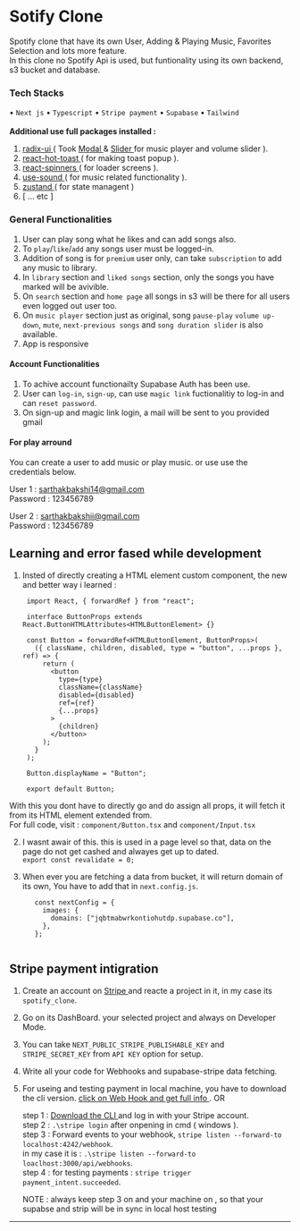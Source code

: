 # Sotify Clone

Spotify clone that have its own User, Adding & Playing Music, Favorites Selection and lots more feature. <br/> 
In this clone no Spotify Api is used, but funtionality using its own backend, s3 bucket and database.

### Tech Stacks
<span> &#8226; </span> ` Next js ` <span> &#8226; </span> ` Typescript ` <span> &#8226; </span> ` Stripe payment ` <span> &#8226; </span>` Supabase ` <span> &#8226; </span> ` Tailwind `  <br />
<br />
<b> Additional use full packages installed : </b> <br /> 
 1)  <a href="https://www.radix-ui.com"> radix-ui </a> ( Took <a href="https://www.radix-ui.com/primitives/docs/components/dialog"> Modal </a> & <a href="https://www.radix-ui.com/primitives/docs/components/slider"> Slider </a> for music player and volume slider ).
 2) <a href="https://react-hot-toast.com/"> react-hot-toast </a> ( for making toast popup ).
 3) <a href="https://www.davidhu.io/react-spinners/"> react-spinners </a> ( for loader screens ).
 4) <a href="https://www.npmjs.com/package/use-sound"> use-sound </a> ( for music related functionality ).
 5) <a href="https://docs.pmnd.rs/zustand/getting-started/introduction" > zustand </a> ( for state managent )
 6) [ ... etc ]

### General Functionalities 
1) User can play song what he likes and can add songs also.
2) To `play`/`like`/`add` any songs user must be logged-in.
3) Addition of song is for `premium` user only, can take `subscription` to add any music to library.
4) In `library` section and `liked songs` section, only the songs you have marked will be avivible.
5) On `search` section and `home page` all songs in s3 will be there for all users even logged out user too.
6) On `music player` section just as original, song `pause-play` `volume up-down`, `mute`, `next-previous songs` and `song duration slider` is also available.
7) App is responsive

#### Account Functionalities 
1) To achive account functionailty Supabase Auth has been use.
2) User can `log-in`, `sign-up`, can use `magic link` fuctionalitiy to log-in and can `reset password`.
3) On sign-up and magic link login, a mail will be sent to you provided gmail

#### For play arround
You can create a user to add music or play music. or use use the credentials below.

User 1 : sarthakbakshi14@gmail.com \
Password : 123456789 

User 2 : sarthakbakshii@gmail.com\
Password : 123456789


## Learning and error fased while development
1) Insted of directly creating a HTML element custom component, the new and better way i learned :
   ```
    import React, { forwardRef } from "react";
    
    interface ButtonProps extends React.ButtonHTMLAttributes<HTMLButtonElement> {}
   
    const Button = forwardRef<HTMLButtonElement, ButtonProps>(
      ({ className, children, disabled, type = "button", ...props }, ref) => {
        return (
          <button
            type={type}
            className={className}
            disabled={disabled}
            ref={ref}
            {...props}
          >
            {children}
          </button>
        );
      }
    );
    
    Button.displayName = "Button";
    
    export default Button;

With this you dont have to directly go and do assign all props, it will fetch it from its HTML element extended from.\
      For full code, visit : `component/Button.tsx` and `component/Input.tsx`

2) I wasnt awair of this. this is used in a page level so that, data on the page do not get cashed and alwayes get up to dated. \
   `export const revalidate = 0;`

3) When ever you are fetching a data from bucket, it will return domain of its own, You have to add that in `next.config.js`.

   ```
      const nextConfig = {
        images: {
          domains: ["jqbtmabwrkontiohutdp.supabase.co"],
        },
      };


## Stripe payment intigration
1) Create an account on <a href="https://stripe.com/in?utm_campaign=IN_EN_Search_Brand_Stripe_EXA-19968032780&utm_medium=cpc&utm_source=google&ad_content=654755077645&utm_term=stripe&utm_matchtype=e&utm_adposition=&utm_device=c&gclid=Cj0KCQjwmICoBhDxARIsABXkXlKGWj3zymfPsS40X26cF7LDObrWYG8bTZF4p3Lz4dCq8kKoWoZCwKUaAoMWEALw_wcB"> Stripe </a> and reacte a project in it, in my case its `spotify_clone`.
2) Go on its DashBoard. your selected project and always on Developer Mode.
3) You can take `NEXT_PUBLIC_STRIPE_PUBLISHABLE_KEY` and `STRIPE_SECRET_KEY` from `API KEY` option for setup.
4) Write all your code for Webhooks and supabase-stripe data fetching.
5) For useing and testing payment in local machine, you have to download the cli version. <a href="https://dashboard.stripe.com/test/webhooks/create"> click on Web Hook and get full info </a>. OR


    step 1 : <a href="https://stripe.com/docs/stripe-cli"> Download the CLI </a>  and log in with your Stripe account.\
    step 2 : ``.\stripe login`` after onpening in cmd ( windows ).\
    step 3 : Forward events to your webhook, ``stripe listen --forward-to localhost:4242/webhook``.\
             in my case it is : ``.\stripe listen --forward-to loaclhost:3000/api/webhooks``.\
    step 4 : for testing payments : `` stripe trigger payment_intent.succeeded ``.

   NOTE : always keep step 3 on and your machine on , so that your supabse and strip will be in sync in local host testing
          


<hr />
   
